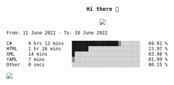 <h4 align="center"><samp> Hi there 👋  </samp></h4>

<p align="center">
  
  <a href="https://github.com/bznick98">
    <img align="center" src="https://github-readme-stats.vercel.app/api?username=bznick98&&count_private=true&hide=issues,prs,contribs&show_icons=true&theme=gruvbox" />
  </a>
  
  <!--START_SECTION:waka-->

```text
From: 11 June 2022 - To: 18 June 2022

C#      4 hrs 12 mins   █████████████████▒░░░░░░░   69.91 %
HTML    1 hr 26 mins    ██████░░░░░░░░░░░░░░░░░░░   23.97 %
XML     14 mins         █░░░░░░░░░░░░░░░░░░░░░░░░   03.98 %
YAML    7 mins          ▒░░░░░░░░░░░░░░░░░░░░░░░░   01.99 %
Other   0 secs          ░░░░░░░░░░░░░░░░░░░░░░░░░   00.15 %
```

<!--END_SECTION:waka-->
  
 
</p>

![](https://visitor-badge.glitch.me/badge?page_id=bznick98.bznick98)
